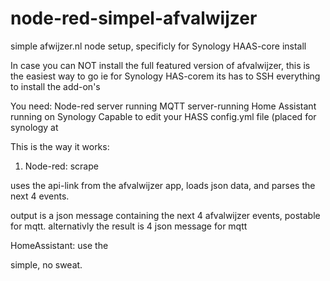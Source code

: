 # node-red-simpel-afvalwijzer
simple afwijzer.nl node setup, specificly for Synology HAAS-core install

In case you can NOT install the full featured version of afvalwijzer, this is the easiest way to go
ie for Synology HAS-corem its has to SSH everything to install the add-on's

You need:
Node-red server running
MQTT server-running
Home Assistant running on Synology
Capable to edit your HASS config.yml file (placed for synology at

This is the way it works:
1. Node-red: scrape

uses the api-link from the afvalwijzer app, loads json data, and parses the next 4 events.

output is a json message containing the next 4 afvalwijzer events, postable for mqtt.
alternativly the result is 4 json message for mqtt

HomeAssistant: use the

simple, no sweat.
